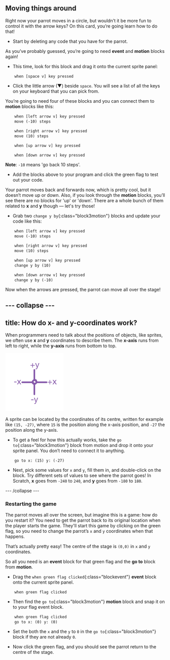 ## Moving things around

Right now your parrot moves in a circle, but wouldn’t it be more fun to control it with the arrow keys? On this card, you’re going learn how to do that!

+ Start by deleting any code that you have for the parrot.

As you’ve probably guessed, you’re going to need **event** and **motion** blocks again! 

+ This time, look for this block and drag it onto the current sprite panel:

```blocks3
    when [space v] key pressed
```

+ Click the little arrow (▼) beside `space`. You will see a list of all the keys on your keyboard that you can pick from. 

You’re going to need four of these blocks and you can connect them to **motion** blocks like this: 

```blocks3
    when [left arrow v] key pressed
    move (-10) steps
```

```blocks3
    when [right arrow v] key pressed
    move (10) steps
```

```blocks3
    when [up arrow v] key pressed
```

```blocks3
    when [down arrow v] key pressed
```

**Note**: `-10` means 'go back 10 steps'.

+ Add the blocks above to your program and click the green flag to test out your code.

Your parrot moves back and forwards now, which is pretty cool, but it doesn’t move up or down. Also, if you look through the **motion** blocks, you’ll see there are no blocks for 'up' or 'down'. There are a whole bunch of them related to **x** and **y** though — let's try those!

+ Grab two `change y by`{:class="block3motion"} blocks and update your code like this: 

```blocks3
    when [left arrow v] key pressed
    move (-10) steps
```

```blocks3
    when [right arrow v] key pressed
    move (10) steps
```

```blocks3
    when [up arrow v] key pressed
    change y by (10)
```

```blocks3
    when [down arrow v] key pressed
    change y by (-10)
```

Now when the arrows are pressed, the parrot can move all over the stage!

--- collapse ---
---
title: How do x- and y-coordinates work?
---

When programmers need to talk about the positions of objects, like sprites, we often use **x** and **y** coordinates to describe them. The **x-axis** runs from left to right, while the **y-axis** runs from bottom to top. 

![](images/moving3.png)

A sprite can be located by the coordinates of its centre, written for example like `(15, -27)`, where `15` is the position along the x-axis position, and `-27` the position along the y-axis.

+ To get a feel for how this actually works, take the `go to`{:class="block3motion"} block from motion and drop it onto your sprite panel. You don’t need to connect it to anything. 

```blocks3
    go to x: (15) y: (-27)
```

+ Next, pick some values for `x` and `y`, fill them in, and double-click on the block. Try different sets of values to see where the parrot goes! In Scratch, **x** goes from `-240` to `240`, and **y** goes from `-180` to `180`.

--- /collapse ---

### Restarting the game

The parrot moves all over the screen, but imagine this is a game: how do you restart it? You need to get the parrot back to its original location when the player starts the game. They'll start this game by clicking on the green flag, so you need to change the parrot’s `x` and `y` coordinates when that happens.

That’s actually pretty easy! The centre of the stage is `(0,0)` in `x` and `y` coordinates. 

So all you need is an **event** block for that green flag and the **go to** block from **motion**. 

+ Drag the `when green flag clicked`{:class="blockevent"} **event** block onto the current sprite panel.

```blocks3
    when green flag clicked
```

+ Then find the `go to`{:class="block3motion"} **motion** block and snap it on to your flag event block.

```blocks3
    when green flag clicked
    go to x: (0) y: (0)
```

+ Set the both the `x` and the `y` to `0` in the `go to`{:class="block3motion"} block if they are not already `0`. 

+ Now click the green flag, and you should see the parrot return to the centre of the stage.
